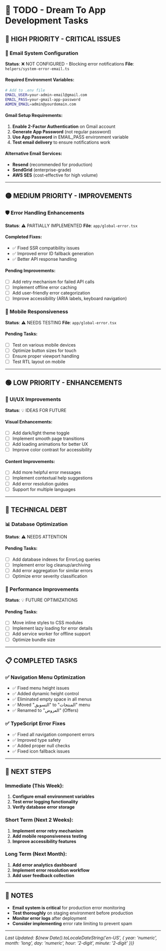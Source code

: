 # 🚀 TODO - Dream To App Development Tasks

## 🔴 HIGH PRIORITY - CRITICAL ISSUES

### 📧 Email System Configuration
**Status**: ❌ NOT CONFIGURED - Blocking error notifications
**File**: `helpers/system-error-email.ts`

#### Required Environment Variables:
```bash
# Add to .env file
EMAIL_USER=your-admin-email@gmail.com
EMAIL_PASS=your-gmail-app-password
ADMIN_EMAIL=admin@yourdomain.com
```

#### Gmail Setup Requirements:
1. **Enable 2-Factor Authentication** on Gmail account
2. **Generate App Password** (not regular password)
3. **Use App Password** in EMAIL_PASS environment variable
4. **Test email delivery** to ensure notifications work

#### Alternative Email Services:
- **Resend** (recommended for production)
- **SendGrid** (enterprise-grade)
- **AWS SES** (cost-effective for high volume)

---

## 🟡 MEDIUM PRIORITY - IMPROVEMENTS

### 🛡️ Error Handling Enhancements
**Status**: ⚠️ PARTIALLY IMPLEMENTED
**File**: `app/global-error.tsx`

#### Completed Fixes:
- ✅ Fixed SSR compatibility issues
- ✅ Improved error ID fallback generation
- ✅ Better API response handling

#### Pending Improvements:
- [ ] Add retry mechanism for failed API calls
- [ ] Implement offline error caching
- [ ] Add user-friendly error categorization
- [ ] Improve accessibility (ARIA labels, keyboard navigation)

### 📱 Mobile Responsiveness
**Status**: ⚠️ NEEDS TESTING
**File**: `app/global-error.tsx`

#### Pending Tasks:
- [ ] Test on various mobile devices
- [ ] Optimize button sizes for touch
- [ ] Ensure proper viewport handling
- [ ] Test RTL layout on mobile

---

## 🟢 LOW PRIORITY - ENHANCEMENTS

### 🎨 UI/UX Improvements
**Status**: 💡 IDEAS FOR FUTURE

#### Visual Enhancements:
- [ ] Add dark/light theme toggle
- [ ] Implement smooth page transitions
- [ ] Add loading animations for better UX
- [ ] Improve color contrast for accessibility

#### Content Improvements:
- [ ] Add more helpful error messages
- [ ] Implement contextual help suggestions
- [ ] Add error resolution guides
- [ ] Support for multiple languages

---

## 🔧 TECHNICAL DEBT

### 📊 Database Optimization
**Status**: ⚠️ NEEDS ATTENTION

#### Pending Tasks:
- [ ] Add database indexes for ErrorLog queries
- [ ] Implement error log cleanup/archiving
- [ ] Add error aggregation for similar errors
- [ ] Optimize error severity classification

### 🚀 Performance Improvements
**Status**: 💡 FUTURE OPTIMIZATIONS

#### Pending Tasks:
- [ ] Move inline styles to CSS modules
- [ ] Implement lazy loading for error details
- [ ] Add service worker for offline support
- [ ] Optimize bundle size

---

## 📋 COMPLETED TASKS

### ✅ Navigation Menu Optimization
- ✅ Fixed menu height issues
- ✅ Added dynamic height control
- ✅ Eliminated empty space in all menus
- ✅ Moved "التسويق" to "المنتجات" menu
- ✅ Renamed to "العروض" (Offers)

### ✅ TypeScript Error Fixes
- ✅ Fixed all navigation component errors
- ✅ Improved type safety
- ✅ Added proper null checks
- ✅ Fixed icon fallback issues

---

## 🎯 NEXT STEPS

### Immediate (This Week):
1. **Configure email environment variables**
2. **Test error logging functionality**
3. **Verify database error storage**

### Short Term (Next 2 Weeks):
1. **Implement error retry mechanism**
2. **Add mobile responsiveness testing**
3. **Improve accessibility features**

### Long Term (Next Month):
1. **Add error analytics dashboard**
2. **Implement error resolution workflow**
3. **Add user feedback collection**

---

## 📝 NOTES

- **Email system is critical** for production error monitoring
- **Test thoroughly** on staging environment before production
- **Monitor error logs** after deployment
- **Consider implementing** error rate limiting to prevent spam

---

*Last Updated: ${new Date().toLocaleDateString('en-US', { 
  year: 'numeric', 
  month: 'long', 
  day: 'numeric',
  hour: '2-digit',
  minute: '2-digit'
})}*
